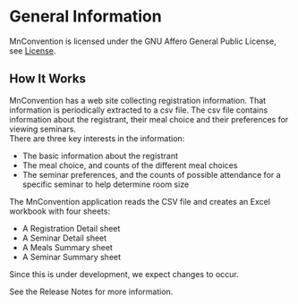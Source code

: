# General Information

MnConvention is licensed under the GNU Affero General Public License, see [License](license.html).

## How It Works

MnConvention has a web site collecting registration information.  That information is periodically extracted to a csv file.
The csv file contains information about the registrant, their meal choice and their preferences for viewing seminars.  
There are three key interests in the information:

* The basic information about the registrant
* The meal choice, and counts of the different meal choices
* The seminar preferences, and the counts of possible attendance for a specific seminar to help determine room size

The MnConvention application reads the CSV file and creates an Excel workbook with four sheets:

* A Registration Detail sheet 
* A Seminar Detail sheet
* A Meals Summary sheet
* A Seminar Summary sheet

Since this is under development, we expect changes to occur.

See the Release Notes for more information.
